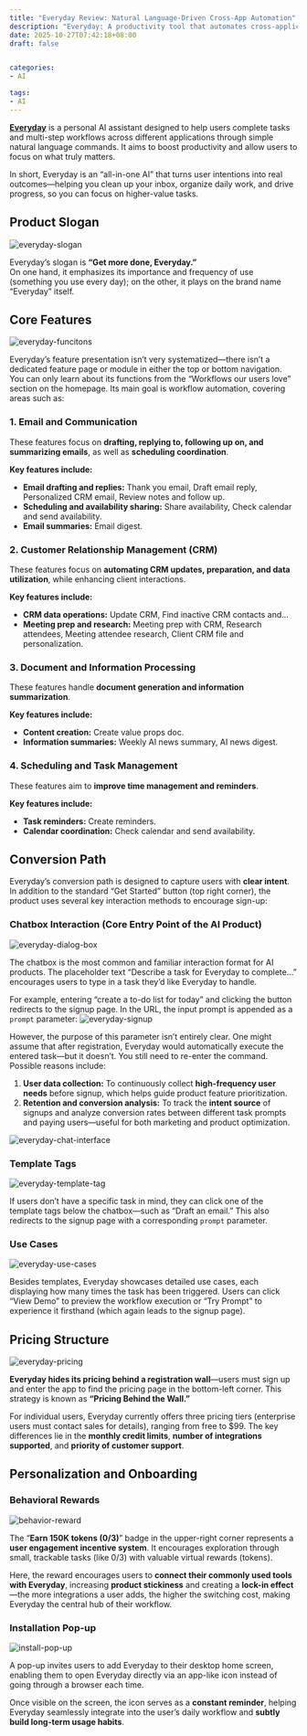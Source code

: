 ```yaml
---
title: "Everyday Review: Natural Language-Driven Cross-App Automation"
description: "Everyday: A productivity tool that automates cross-application workflows through natural language commands."
date: 2025-10-27T07:42:18+08:00
draft: false


categories:
- AI

tags:
- AI
---
```


**[Everyday](https://www.everyday.new/)** is a personal AI assistant designed to help users complete tasks and multi-step workflows across different applications through simple natural language commands. It aims to boost productivity and allow users to focus on what truly matters.

In short, Everyday is an “all-in-one AI” that turns user intentions into real outcomes—helping you clean up your inbox, organize daily work, and drive progress, so you can focus on higher-value tasks.

## Product Slogan
![everyday-slogan](everyday-slogan.png)

Everyday’s slogan is **“Get more done, Everyday.”**  
On one hand, it emphasizes its importance and frequency of use (something you use every day); on the other, it plays on the brand name “Everyday” itself.

## Core Features

![everyday-funcitons](everyday-funcitons.png)

Everyday’s feature presentation isn’t very systematized—there isn’t a dedicated feature page or module in either the top or bottom navigation. You can only learn about its functions from the “Workflows our users love” section on the homepage. Its main goal is workflow automation, covering areas such as:

### 1. Email and Communication

These features focus on **drafting, replying to, following up on, and summarizing emails**, as well as **scheduling coordination**.

**Key features include:**

* **Email drafting and replies:** Thank you email, Draft email reply, Personalized CRM email, Review notes and follow up.  
* **Scheduling and availability sharing:** Share availability, Check calendar and send availability.  
* **Email summaries:** Email digest.

### 2. Customer Relationship Management (CRM)

These features focus on **automating CRM updates, preparation, and data utilization**, while enhancing client interactions.

**Key features include:**

* **CRM data operations:** Update CRM, Find inactive CRM contacts and...  
* **Meeting prep and research:** Meeting prep with CRM, Research attendees, Meeting attendee research, Client CRM file and personalization.

### 3. Document and Information Processing

These features handle **document generation and information summarization**.

**Key features include:**

* **Content creation:** Create value props doc.  
* **Information summaries:** Weekly AI news summary, AI news digest.

### 4. Scheduling and Task Management

These features aim to **improve time management and reminders**.

**Key features include:**

* **Task reminders:** Create reminders.  
* **Calendar coordination:** Check calendar and send availability.

## Conversion Path

Everyday’s conversion path is designed to capture users with **clear intent**. In addition to the standard “Get Started” button (top right corner), the product uses several key interaction methods to encourage sign-up:

### Chatbox Interaction (Core Entry Point of the AI Product)
![everyday-dialog-box](everyday-dialog-box.png)

The chatbox is the most common and familiar interaction format for AI products. The placeholder text “Describe a task for Everyday to complete...” encourages users to type in a task they’d like Everyday to handle.

For example, entering “create a to-do list for today” and clicking the button redirects to the signup page. In the URL, the input prompt is appended as a `prompt` parameter:
![everyday-signup](everyday-signup.png)

However, the purpose of this parameter isn’t entirely clear. One might assume that after registration, Everyday would automatically execute the entered task—but it doesn’t. You still need to re-enter the command. Possible reasons include:

1. **User data collection:** To continuously collect **high-frequency user needs** before signup, which helps guide product feature prioritization.  
2. **Retention and conversion analysis:** To track the **intent source** of signups and analyze conversion rates between different task prompts and paying users—useful for both marketing and product optimization.

![everyday-chat-interface](everyday-chat-interface.png)

### Template Tags
![everyday-template-tag](everyday-template-tag.png)

If users don’t have a specific task in mind, they can click one of the template tags below the chatbox—such as “Draft an email.” This also redirects to the signup page with a corresponding `prompt` parameter.

### Use Cases
![everyday-use-cases](everyday-use-cases.png)

Besides templates, Everyday showcases detailed use cases, each displaying how many times the task has been triggered. Users can click “View Demo” to preview the workflow execution or “Try Prompt” to experience it firsthand (which again leads to the signup page).

## Pricing Structure
![everyday-pricing](everyday-pricing.png)

**Everyday hides its pricing behind a registration wall**—users must sign up and enter the app to find the pricing page in the bottom-left corner. This strategy is known as **“Pricing Behind the Wall.”**

For individual users, Everyday currently offers three pricing tiers (enterprise users must contact sales for details), ranging from free to $99. The key differences lie in the **monthly credit limits**, **number of integrations supported**, and **priority of customer support**.

## Personalization and Onboarding

### Behavioral Rewards
![behavior-reward](behavior-reward.png)

The “**Earn 150K tokens (0/3)**” badge in the upper-right corner represents a **user engagement incentive system**. It encourages exploration through small, trackable tasks (like 0/3) with valuable virtual rewards (tokens).

Here, the reward encourages users to **connect their commonly used tools with Everyday**, increasing **product stickiness** and creating a **lock-in effect**—the more integrations a user adds, the higher the switching cost, making Everyday the central hub of their workflow.

### Installation Pop-up
![install-pop-up](install-pop-up.png)

A pop-up invites users to add Everyday to their desktop home screen, enabling them to open Everyday directly via an app-like icon instead of going through a browser each time.

Once visible on the screen, the icon serves as a **constant reminder**, helping Everyday seamlessly integrate into the user’s daily workflow and **subtly build long-term usage habits**.
